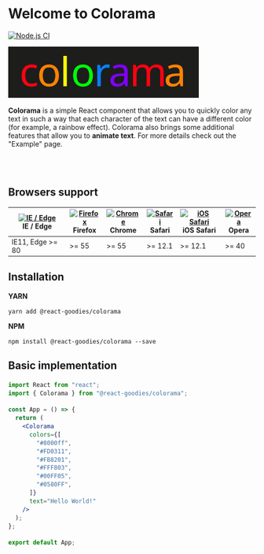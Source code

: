 # Welcome to Colorama

[![Node.js CI](https://github.com/marborkowski/colorama/actions/workflows/node.js.yml/badge.svg?branch=main)](https://github.com/marborkowski/colorama/actions/workflows/node.js.yml) 


![Colorama](https://raw.githubusercontent.com/marborkowski/colorama/main/.storybook/logo.svg?token=GHSAT0AAAAAABTC7KOVXVHC3RYLAKKDUDAKYTC7J5Q)

**Colorama** is a simple React component that allows you to quickly
color any text in such a way that each character of the text can have a different
color (for example, a rainbow effect). Colorama also brings some additional features that allow you to **animate text**. For more details check out the "Example" page.

<br />
<br />

## Browsers support

<span id="compatibility" />

| [<img src="https://raw.githubusercontent.com/alrra/browser-logos/master/src/edge/edge_48x48.png" alt="IE / Edge" width="24px" height="24px" />](http://godban.github.io/browsers-support-badges/)<br/>IE / Edge | [<img src="https://raw.githubusercontent.com/alrra/browser-logos/master/src/firefox/firefox_48x48.png" alt="Firefox" width="24px" height="24px" />](http://godban.github.io/browsers-support-badges/)<br/>Firefox | [<img src="https://raw.githubusercontent.com/alrra/browser-logos/master/src/chrome/chrome_48x48.png" alt="Chrome" width="24px" height="24px" />](http://godban.github.io/browsers-support-badges/)<br/>Chrome | [<img src="https://raw.githubusercontent.com/alrra/browser-logos/master/src/safari/safari_48x48.png" alt="Safari" width="24px" height="24px" />](http://godban.github.io/browsers-support-badges/)<br/>Safari | [<img src="https://raw.githubusercontent.com/alrra/browser-logos/master/src/safari-ios/safari-ios_48x48.png" alt="iOS Safari" width="24px" height="24px" />](http://godban.github.io/browsers-support-badges/)<br/>iOS Safari | [<img src="https://raw.githubusercontent.com/alrra/browser-logos/master/src/opera/opera_48x48.png" alt="Opera" width="24px" height="24px" />](http://godban.github.io/browsers-support-badges/)<br/>Opera |
| --------------------------------------------------------------------------------------------------------------------------------------------------------------------------------------------------------------- | ----------------------------------------------------------------------------------------------------------------------------------------------------------------------------------------------------------------- | ------------------------------------------------------------------------------------------------------------------------------------------------------------------------------------------------------------- | ------------------------------------------------------------------------------------------------------------------------------------------------------------------------------------------------------------- | ----------------------------------------------------------------------------------------------------------------------------------------------------------------------------------------------------------------------------- | --------------------------------------------------------------------------------------------------------------------------------------------------------------------------------------------------------- |
| IE11, Edge >= 80                                                                                                                                                                                                | >= 55                                                                                                                                                                                                             | >= 55                                                                                                                                                                                                         | >= 12.1                                                                                                                                                                                                       | >= 12.1                                                                                                                                                                                                                       | >= 40                                                                                                                                                                                                     |

## Installation

**YARN**

```shell
yarn add @react-goodies/colorama
```

**NPM**

```shell
npm install @react-goodies/colorama --save
```

## Basic implementation

```jsx
import React from "react";
import { Colorama } from "@react-goodies/colorama";

const App = () => {
  return (
    <Colorama
      colors={[
        "#8000ff",
        "#FD0311",
        "#FB8201",
        "#FFF803",
        "#00FF05",
        "#0580FF",
      ]}
      text="Hello World!"
    />
  );
};

export default App;
```
